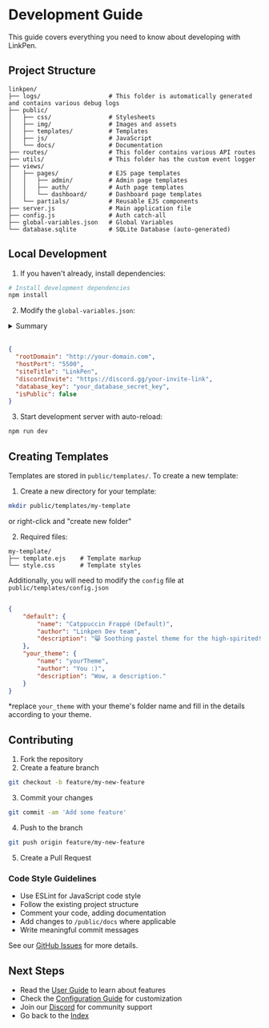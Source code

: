 # Development Guide

This guide covers everything you need to know about developing with LinkPen.

## Project Structure

```
linkpen/
├── logs/                   # This folder is automatically generated and contains various debug logs
├── public/
│   ├── css/                # Stylesheets
│   ├── img/                # Images and assets
│   ├── templates/          # Templates
│   ├── js/                 # JavaScript
│   └── docs/               # Documentation
├── routes/                 # This folder contains various API routes
├── utils/                  # This folder has the custom event logger
├── views/
│   ├── pages/              # EJS page templates
│   │   ├── admin/          # Admin page templates
│   │   ├── auth/           # Auth page templates
│   │   └── dashboard/      # Dashboard page templates
│   └── partials/           # Reusable EJS components
├── server.js               # Main application file
├── config.js               # Auth catch-all
├── global-variables.json   # Global Variables
└── database.sqlite         # SQLite Database (auto-generated)
```

## Local Development

1. If you haven't already, install dependencies:
```bash
# Install development dependencies
npm install
```

2. Modify the `global-variables.json`:
<details>
<summary>Summary</summary>
<ul>
    <li>rootDomain - Your instances root domain. You must include http://</li>
    <li>hostPort - The port you want to use. We recommend 5500 or 8800.</li>
    <li>siteTitle - The title of your instance. Must be a string of 8 characters or less.</li>
    <li>discordInvite - An invite to your community discord. This is optional.</li>
    <li>database_key - A private database key. DO NOT SHARE THIS WITH ANYONE!</li>
    <li>isPublic - Set to true to allow account creations. You won't be able to create any accounts, not even your own, if this is false. The first account, preferrably yours, will be an admin account!</li>
</ul>
</details><br>

```json
{
  "rootDomain": "http://your-domain.com",
  "hostPort": "5500",
  "siteTitle": "LinkPen",
  "discordInvite": "https://discord.gg/your-invite-link",
  "database_key": "your_database_secret_key",
  "isPublic": false
}
```

3. Start development server with auto-reload:
```bash
npm run dev
```

## Creating Templates

Templates are stored in `public/templates/`. To create a new template:

1. Create a new directory for your template:
```bash
mkdir public/templates/my-template
```
or right-click and "create new folder"

2. Required files:
```
my-template/
├── template.ejs    # Template markup
└── style.css       # Template styles
```

Additionally, you will need to modify the `config` file at `public/templates/config.json`

```json

{
    "default": {
        "name": "Catppuccin Frappé (Default)",
        "author": "Linkpen Dev team",
        "description": "😸 Soothing pastel theme for the high-spirited!"
    },
    "your_theme": {
        "name": "yourTheme",
        "author": "You :)",
        "description": "Wow, a description."
    }
}
```
*replace `your_theme` with your theme's folder name and fill in the details according to your theme.

## Contributing

1. Fork the repository
2. Create a feature branch
```bash
git checkout -b feature/my-new-feature
```
3. Commit your changes
```bash
git commit -am 'Add some feature'
```
4. Push to the branch
```bash
git push origin feature/my-new-feature
```
5. Create a Pull Request

### Code Style Guidelines

- Use ESLint for JavaScript code style
- Follow the existing project structure
- Comment your code, adding documentation
- Add changes to `/public/docs` where applicable
- Write meaningful commit messages

See our [GitHub Issues](https://github.com/sleepingami/linkpen/issues) for more details.

## Next Steps

- Read the [User Guide](./user-guide.md) to learn about features
- Check the [Configuration Guide](./configuration.md) for customization
- Join our [Discord](https://discord.gg/pbV2eFEHBt) for community support
- Go back to the [Index](./index.md)